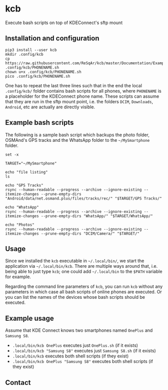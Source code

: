 # kcb

Execute bash scripts on top of KDEConnect's sftp mount

## Installation and configuration

```
pip3 install --user kcb
mkdir .config/kcb
cp https://raw.githubusercontent.com/ReSqAr/kcb/master/Documentation/Examples/My%20Smartphone.sh .config/kcb/PHONENAME.sh
chown u+x .config/kcb/PHONENAME.sh
pico .config/kcb/PHONENAME.sh
```
One has to repeat the last three lines such that in the end
the local `.config/kcb/` folder contains bash scripts for all phones,
where `PHONENAME` is a placeholder for the KDEConnect phone name.
These scripts can assume that they are run in the sftp mount point,
i.e. the folders `DCIM`, `Downloads`, `Android`, etc are actually are directly visible.


## Example bash scripts

The following is a sample bash script which backups the photo folder, OSMAnd's GPS tracks and the WhatsApp folder to the `~/MySmartphone` folder.

```
set -x

TARGET="~/MySmartphone"

echo "file listing"
ls

echo "GPS Tracks"
rsync --human-readable --progress --archive --ignore-existing --itemize-changes --prune-empty-dirs "Android/data/net.osmand.plus/files/tracks/rec/" "$TARGET/GPS Tracks/"

echo "WhatsApp"
rsync --human-readable --progress --archive --ignore-existing --itemize-changes --prune-empty-dirs "WhatsApp/" "$TARGET/WhatsApp/"

echo "Photos"
rsync --human-readable --progress --archive --ignore-existing --itemize-changes --prune-empty-dirs "DCIM/Camera/" "$TARGET/"
```


## Usage

Since we installed the `kcb` executable in `~/.local/bin/`,
we start the application via `~/.local/bin/kcb`.
There are multiple ways around that,
i.e. being able to just type `kcb`;
one could add `~/.local/bin` to the `$PATH` variable for example.

Regarding the command line parameters of `kcb`,
you can run `kcb` without any parameters
in which case all bash scripts of online phones are executed.
Or you can list the names of the devices
whose bash scripts should be executed.


## Example usage
Assume that KDE Connect knows two smartphones named `OnePlus` and `Samsung S8`.

- `.local/bin/kcb OnePlus` executes just `OnePlus.sh` (if it exists)
- `.local/bin/kcb "Samsung S8"` executes just `Samsung S8.sh` (if it exists) 
- `.local/bin/kcb` executes both shell scripts (if they exist)
- `.local/bin/kcb OnePlus "Samsung S8"` executes both shell scripts (if they exist)

## Contact

